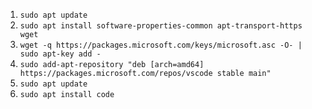 1. `sudo apt update`
2. `sudo apt install software-properties-common apt-transport-https wget`
3. `wget -q https://packages.microsoft.com/keys/microsoft.asc -O- | sudo apt-key add -`
4. `sudo add-apt-repository "deb [arch=amd64] https://packages.microsoft.com/repos/vscode stable main"`
5. `sudo apt update`
6. `sudo apt install code`

